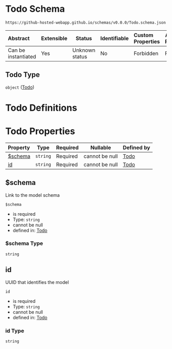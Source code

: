 # Todo Schema

```txt
https://github-hosted-webapp.github.io/schemas/v0.0.0/Todo.schema.json
```

| Abstract | Extensible | Status | Identifiable | Custom Properties | Additional Properties | Access Restrictions | Defined In |
| :-- | --- | --- | --- | :-- | --- | --- | --- |
| Can be instantiated | Yes | Unknown status | No | Forbidden | Forbidden | none | [Todo.schema.json](../Todo.schema.json "open original schema") |

## Todo Type

`object` ([Todo](todo.md))

# Todo Definitions

# Todo Properties

| Property | Type | Required | Nullable | Defined by |
| :-- | --- | --- | --- | :-- |
| [\$schema](#$schema) | `string` | Required | cannot be null | [Todo](todo-properties-schema.md "https://github-hosted-webapp.github.io/schemas/v0.0.0/Todo.schema.json#/properties/$schema") |
| [id](#id) | `string` | Required | cannot be null | [Todo](todo-properties-id.md "https://github-hosted-webapp.github.io/schemas/v0.0.0/Todo.schema.json#/properties/id") |

## \$schema

Link to the model schema

`$schema`

-   is required
-   Type: `string`
-   cannot be null
-   defined in: [Todo](todo-properties-schema.md "https://github-hosted-webapp.github.io/schemas/v0.0.0/Todo.schema.json#/properties/$schema")

### \$schema Type

`string`

## id

UUID that identifies the model

`id`

-   is required
-   Type: `string`
-   cannot be null
-   defined in: [Todo](todo-properties-id.md "https://github-hosted-webapp.github.io/schemas/v0.0.0/Todo.schema.json#/properties/id")

### id Type

`string`
